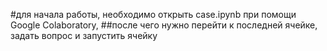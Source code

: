 #для начала работы, необходимо открыть case.ipynb при помощи Google Colaboratory,
##после чего нужно перейти к последней ячейке, задать вопрос и запустить ячейку
